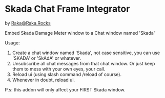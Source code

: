 Skada Chat Frame Integrator
=======
by Raka@Raka.Rocks

Embed Skada Damage Meter window to a Chat window named 'Skada'

Usage:
<ol>
<li>Create a chat window named 'Skada', not case sensitive, you can use 'SKADA' or 'SkAdA' or whatever.</li>
<li>Unsubscribe all chat messages from that chat window. Or just keep them to mess with your own eyes, your call.</li>
<li>Reload ui (using slash command /reload of course).</li>
<li>Whenever in doubt, reload ui.</li>
</ol>

P.s: this addon will only affect your FIRST Skada window.
